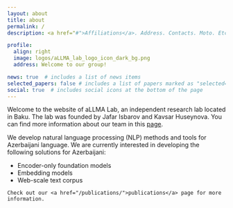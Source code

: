 ```yaml
---
layout: about
title: about
permalink: /
description: <a href="#">Affiliations</a>. Address. Contacts. Moto. Etc.

profile:
  align: right
  image: logos/aLLMA_lab_logo_icon_dark_bg.png
  address: Welcome to our group!

news: true  # includes a list of news items
selected_papers: false # includes a list of papers marked as "selected={true}"
social: true  # includes social icons at the bottom of the page
---
```


Welcome to the website of aLLMA Lab, an independent research lab located in Baku. The lab was founded by Jafar Isbarov and Kavsar Huseynova. You can find more information about our team in this <a href="/team/">page</a>.



<div>
    <p>
    We develop natural language processing (NLP) methods and tools for Azerbaijani language. We are currently interested in developing the following solutions for Azerbaijani:
    </p>
    <ul>
        <li>Encoder-only foundation models</li>
        <li>Embedding models</li>
        <li>Web-scale text corpus</li>
    </ul>

    Check out our <a href="/publications/">publications</a> page for more information. 
</div>

